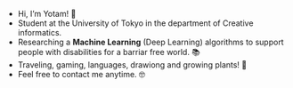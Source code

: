 - Hi, I’m Yotam! 👋
- Student at the University of Tokyo in the department of Creative informatics.
- Researching a **Machine Learning** (Deep Learning) algorithms to support people with disabilities for a barriar free world. 📚
- Traveling, gaming, languages, drawiong and growing plants! 💖
- Feel free to contact me anytime. 🤓

<!---
tomfluff/tomfluff is a ✨ special ✨ repository because its `README.md` (this file) appears on your GitHub profile.
You can click the Preview link to take a look at your changes.
--->
